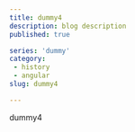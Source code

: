 ```yaml
---
title: dummy4
description: blog description
published: true

series: 'dummy'
category: 
 - history
 - angular
slug: dummy4

---
```


dummy4